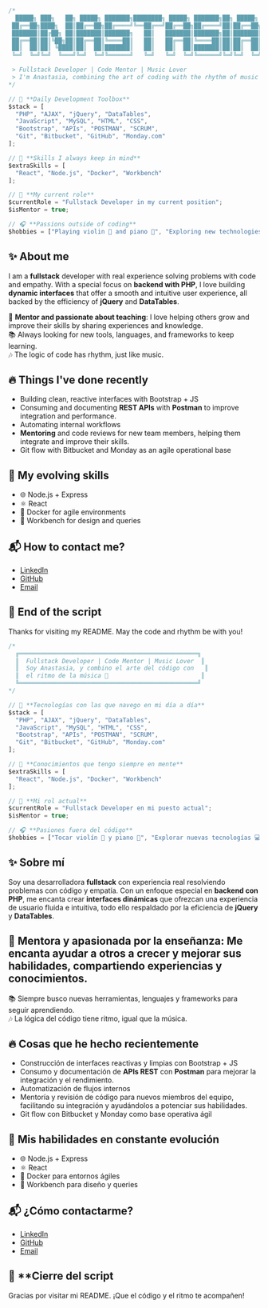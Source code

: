 ```javascript
/*
  █████╗ ███╗   ██╗ █████╗ ███████╗████████╗ █████╗ ███████╗██╗ █████╗ 
 ██╔══██╗████╗  ██║██╔══██╗██╔════╝╚══██╔══╝██╔══██╗██╔════╝██║██╔══██╗
 ███████║██╔██╗ ██║███████║███████╗   ██║   ███████║███████╗██║███████║
 ██╔══██║██║╚██╗██║██╔══██║╚════██║   ██║   ██╔══██║╚════██║██║██╔══██║
 ██║  ██║██║ ╚████║██║  ██║███████║   ██║   ██║  ██║███████║██║██║  ██║
 ╚═╝  ╚═╝╚═╝  ╚═══╝╚═╝  ╚═╝╚══════╝   ╚═╝   ╚═╝  ╚═╝╚══════╝╚═╝╚═╝  ╚═╝

 > Fullstack Developer | Code Mentor | Music Lover
 > I'm Anastasia, combining the art of coding with the rhythm of music 🎸
*/

// 🚀 **Daily Development Toolbox**
$stack = [
  "PHP", "AJAX", "jQuery", "DataTables",
  "JavaScript", "MySQL", "HTML", "CSS",
  "Bootstrap", "APIs", "POSTMAN", "SCRUM",
  "Git", "Bitbucket", "GitHub", "Monday.com"
];

// 🧠 **Skills I always keep in mind**
$extraSkills = [
  "React", "Node.js", "Docker", "Workbench"
];

// 🎯 **My current role**
$currentRole = "Fullstack Developer in my current position";
$isMentor = true;

// 🎧 **Passions outside of coding**
$hobbies = ["Playing violin 🎻 and piano 🎹", "Exploring new technologies 💻"];

```


## ✨ **About me**
I am a **fullstack** developer with real experience solving problems with code and empathy.
With a special focus on **backend with PHP**, I love building **dynamic interfaces** that offer a smooth and intuitive user experience, all backed by the efficiency of **jQuery** and **DataTables**.

💬 **Mentor and passionate about teaching**: I love helping others grow and improve their skills by sharing experiences and knowledge.  
📚 Always looking for new tools, languages, and frameworks to keep learning.  
🎶 The logic of code has rhythm, just like music.

## 🔥 **Things I've done recently**
- Building clean, reactive interfaces with Bootstrap + JS
- Consuming and documenting **REST APIs** with **Postman** to improve integration and performance.
- Automating internal workflows
- **Mentoring** and code reviews for new team members, helping them integrate and improve their skills.
- Git flow with Bitbucket and Monday as an agile operational base

## 🧠 **My evolving skills** 
- 🌐 Node.js + Express  
- ⚛️ React
- 🐳 Docker for agile environments  
- 📐 Workbench for design and queries  

## 📬 How to contact me?
- [LinkedIn](https://www.linkedin.com/in/anastasia-kosovets-00022917b)  
- [GitHub](https://github.com/AnastasiaKosovets)  
- [Email](mailto:anastasiakosovets@gmail.com)

## 🎤 **End of the script**
Thanks for visiting my README. May the code and rhythm be with you!






```javascript
/* 
  ╔══════════════════════════════════════════════════╗
  ║  Fullstack Developer | Code Mentor | Music Lover  ║
  ║  Soy Anastasia, y combino el arte del código con   ║
  ║  el ritmo de la música 🎸                          ║
  ╚══════════════════════════════════════════════════╝
*/

// 🚀 **Tecnologías con las que navego en mi día a día**
$stack = [
  "PHP", "AJAX", "jQuery", "DataTables",
  "JavaScript", "MySQL", "HTML", "CSS",
  "Bootstrap", "APIs", "POSTMAN", "SCRUM",
  "Git", "Bitbucket", "GitHub", "Monday.com"
];

// 🧠 **Conocimientos que tengo siempre en mente**
$extraSkills = [
  "React", "Node.js", "Docker", "Workbench"
];

// 🎯 **Mi rol actual**
$currentRole = "Fullstack Developer en mi puesto actual";
$isMentor = true;

// 🎧 **Pasiones fuera del código**
$hobbies = ["Tocar violín 🎻 y piano 🎹", "Explorar nuevas tecnologías 💻"];

```

## ✨ Sobre mí
Soy una desarrolladora **fullstack** con experiencia real resolviendo problemas con código y empatía.
Con un enfoque especial en **backend con PHP**, me encanta crear **interfaces dinámicas** que ofrezcan una experiencia de usuario fluida e intuitiva, todo ello respaldado por la eficiencia de **jQuery** y **DataTables**.

## 💬 **Mentora y apasionada por la enseñanza**: Me encanta ayudar a otros a crecer y mejorar sus habilidades, compartiendo experiencias y conocimientos.     
📚 Siempre busco nuevas herramientas, lenguajes y frameworks para seguir aprendiendo.    
🎶 La lógica del código tiene ritmo, igual que la música.

## 🔥 Cosas que he hecho recientemente
- Construcción de interfaces reactivas y limpias con Bootstrap + JS
- Consumo y documentación de **APIs REST** con **Postman** para mejorar la integración y el rendimiento.
- Automatización de flujos internos
- Mentoría y revisión de código para nuevos miembros del equipo, facilitando su integración y ayudándolos a potenciar sus habilidades.
- Git flow con Bitbucket y Monday como base operativa ágil

## 🧠 Mis habilidades en constante evolución

- 🌐 Node.js + Express  
- ⚛️ React
- 🐳 Docker para entornos ágiles  
- 📐 Workbench para diseño y queries  


## 📬 ¿Cómo contactarme?
- [LinkedIn](https://www.linkedin.com/in/anastasia-kosovets-00022917b)  
- [GitHub](https://github.com/AnastasiaKosovets)  
- [Email](mailto:anastasiakosovets@gmail.com)

## 🎤 **Cierre del script
Gracias por visitar mi README. ¡Que el código y el ritmo te acompañen!

